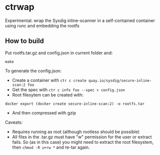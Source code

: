 # ctrwap

Experimental: wrap the Sysdig inline-scanner in a self-contained container using runc and embedding the rootfs

## How to build

Put rootfs.tar.gz and config.json in current folder and:

```
make
```

To generate the config.json:
* Create a container with `ctr c create quay.io/sysdig/secure-inline-scan:2 foo`
* Get the spec with `ctr c info foo --spec > config.json`
* Root filesytem can be created with:
```
docker export (docker create secure-inline-scan:2) -o rootfs.tar
```
* And then compressed with gzip

Caveats:
* Requires running as root (although rootless should be possible)
* All files in the .tar.gz must have "w" permission for the user or extract fails. So (as in this case) you might need to extract the root filesystem, then `chmod -R u+rw *` and re-tar again. 
